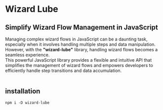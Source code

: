 # Wizard Lube
## Simplify Wizard Flow Management in JavaScript
Managing complex wizard flows in JavaScript can be a daunting task, especially when it involves handling multiple steps and data manipulation.  
However, with the **"wizard-lube"** library, handling wizard flows becomes a seamless experience.  
This powerful JavaScript library provides a flexible and intuitive API that simplifies the management of wizard flows and empowers developers to efficiently handle step transitions and data accumulation.
<br>
<br>

## installation
```
npm i -D wizard-lube
```
